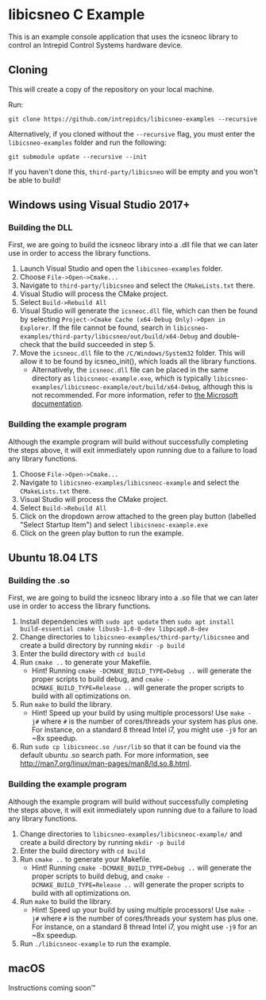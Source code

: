 # libicsneo C Example

This is an example console application that uses the icsneoc library to control an Intrepid Control Systems hardware device.

## Cloning

This will create a copy of the repository on your local machine.

Run:

```shell
git clone https://github.com/intrepidcs/libicsneo-examples --recursive
```

Alternatively, if you cloned without the `--recursive` flag, you must enter the `libicsneo-examples` folder and run the following:

```shell
git submodule update --recursive --init 
```

If you haven't done this, `third-party/libicsneo` will be empty and you won't be able to build!

## Windows using Visual Studio 2017+

### Building the DLL

First, we are going to build the icsneoc library into a .dll file that we can later use in order to access the library functions.

1. Launch Visual Studio and open the `libicsneo-examples` folder.
2. Choose `File->Open->Cmake...`
3. Navigate to `third-party/libicsneo` and select the `CMakeLists.txt` there.
4. Visual Studio will process the CMake project.
5. Select `Build->Rebuild All`
6. Visual Studio will generate the `icsneoc.dll` file, which can then be found by selecting `Project->Cmake Cache (x64-Debug Only)->Open in Explorer`. If the file cannot be found, search in `libicsneo-examples/third-party/libicsneo/out/build/x64-Debug` and double-check that the build succeeded in step 5.
7. Move the `icsneoc.dll` file to the `/C/Windows/System32` folder. This will allow it to be found by icsneo_init(), which loads all the library functions.
    * Alternatively, the `icsneoc.dll` file can be placed in the same directory as `libicsneoc-example.exe`, which is typically `libicsneo-examples/libicsneoc-example/out/build/x64-Debug`, although this is not recommended. For more information, refer to [the Microsoft documentation](https://docs.microsoft.com/en-us/windows/desktop/dlls/dynamic-link-library-search-order).

### Building the example program

Although the example program will build without successfully completing the steps above, it will exit immediately upon running due to a failure to load any library functions.

1. Choose `File->Open->Cmake...`
2. Navigate to `libicsneo-examples/libicsneoc-example` and select the `CMakeLists.txt` there.
3. Visual Studio will process the CMake project.
4. Select `Build->Rebuild All`
5. Click on the dropdown arrow attached to the green play button (labelled "Select Startup Item") and select `libicsneoc-example.exe`
6. Click on the green play button to run the example.

## Ubuntu 18.04 LTS

### Building the .so

First, we are going to build the icsneoc library into a .so file that we can later use in order to access the library functions.

1. Install dependencies with `sudo apt update` then `sudo apt install build-essential cmake libusb-1.0-0-dev libpcap0.8-dev`
2. Change directories to `libicsneo-examples/third-party/libicsneo` and create a build directory by running `mkdir -p build`
3. Enter the build directory with `cd build`
4. Run `cmake ..` to generate your Makefile.
    * Hint! Running `cmake -DCMAKE_BUILD_TYPE=Debug ..` will generate the proper scripts to build debug, and `cmake -DCMAKE_BUILD_TYPE=Release ..` will generate the proper scripts to build with all optimizations on.
5. Run `make` to build the library.
    * Hint! Speed up your build by using multiple processors! Use `make -j#` where `#` is the number of cores/threads your system has plus one. For instance, on a standard 8 thread Intel i7, you might use `-j9` for an ~8x speedup.
6. Run `sudo cp libicsneoc.so /usr/lib` so that it can be found via the default ubuntu .so search path. For more information, see http://man7.org/linux/man-pages/man8/ld.so.8.html.

### Building the example program

Although the example program will build without successfully completing the steps above, it will exit immediately upon running due to a failure to load any library functions.

1. Change directories to `libicsneo-examples/libicsneoc-example/` and create a build directory by running `mkdir -p build`
2. Enter the build directory with `cd build`
3. Run `cmake ..` to generate your Makefile.
    * Hint! Running `cmake -DCMAKE_BUILD_TYPE=Debug ..` will generate the proper scripts to build debug, and `cmake -DCMAKE_BUILD_TYPE=Release ..` will generate the proper scripts to build with all optimizations on.
4. Run `make` to build the library.
    * Hint! Speed up your build by using multiple processors! Use `make -j#` where `#` is the number of cores/threads your system has plus one. For instance, on a standard 8 thread Intel i7, you might use `-j9` for an ~8x speedup.
5. Run `./libicsneoc-example` to run the example.

## macOS

Instructions coming soon&trade;
